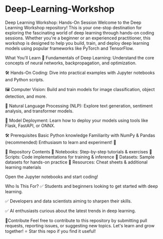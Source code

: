 # Deep-Learning-Workshop
Deep Learning Workshop: Hands-On Session
Welcome to the Deep Learning Workshop repository! This is your one-stop destination for exploring the fascinating world of deep learning through hands-on coding sessions. Whether you're a beginner or an experienced practitioner, this workshop is designed to help you build, train, and deploy deep learning models using popular frameworks like PyTorch and TensorFlow.

What You'll Learn
🧠 Fundamentals of Deep Learning: Understand the core concepts of neural networks, backpropagation, and optimization.

🛠️ Hands-On Coding: Dive into practical examples with Jupyter notebooks and Python scripts.

🖼️ Computer Vision: Build and train models for image classification, object detection, and more.

📜 Natural Language Processing (NLP): Explore text generation, sentiment analysis, and transformer models.

🚀 Model Deployment: Learn how to deploy your models using tools like Flask, FastAPI, or ONNX.

🛠 Prerequisites
Basic Python knowledge
Familiarity with NumPy & Pandas (recommended)
Enthusiasm to learn and experiment! 🎯

📂 Repository Contents
📌 Notebooks: Step-by-step tutorials & exercises
📌 Scripts: Code implementations for training & inference
📌 Datasets: Sample datasets for hands-on practice
📌 Resources: Cheat sheets & additional learning materials

Open the Jupyter notebooks and start coding!

Who Is This For?
✅ Students and beginners looking to get started with deep learning.

✅ Developers and data scientists aiming to sharpen their skills.

✅ AI enthusiasts curious about the latest trends in deep learning.


🤝Contribute
Feel free to contribute to this repository by submitting pull requests, reporting issues, or suggesting new topics. Let's learn and grow together!
⭐ Star this repo if you find it useful!

